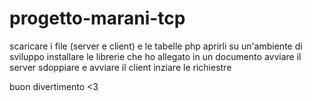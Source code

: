 # progetto-marani-tcp
scaricare i file (server e client) e le tabelle php
aprirli su un'ambiente di sviluppo
installare le librerie che ho allegato in un documento
avviare il server
sdoppiare e avviare il client
inziare le richiestre

buon divertimento <3
